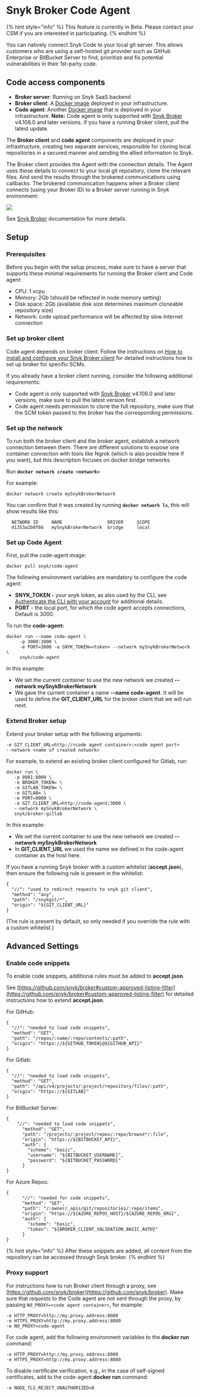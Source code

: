 # Snyk Broker Code Agent

{% hint style="info" %}
This feature is currently in Beta. Please contact your CSM if you are interested in participating.
{% endhint %}

You can natively connect Snyk Code to your local git server. This allows customers who are using a self-hosted git provider such as GitHub Enterprise or BitBucket Server to find, prioritize and fix potential vulnerabilities in their 1st-party code.

## Code access components

* **Broker server**: Running on Snyk SaaS backend
* **Broker client**: A [Docker image](https://hub.docker.com/r/snyk/broker/) deployed in your infrastructure.
* **Code agent**: Another [Docker image](https://hub.docker.com/r/snyk/code-agent/) that is deployed in your infrastructure. **Note:** Code agent is only supported with [Snyk Broker](https://docs.snyk.io/integrations/snyk-broker) v4.108.0 and later versions. If you have a running Broker client, pull the latest update.

The **Broker client** and **code agent** components are deployed in your infrastructure, creating two separate services, responsible for cloning local repositories in a secured manner and sending the allied information to Snyk.

The Broker client provides the Agent with the connection details. The Agent uses these details to connect to your local git repository, clone the relevant files. And send the results through the brokered communications using callbacks. The brokered communication happens when a Broker client connects (using your Broker ID) to a Broker server running in Snyk environment:

![](../../../.gitbook/assets/local-git.png)

See [Snyk Broker](https://docs.snyk.io/integrations/snyk-broker/broker-introduction) documentation for more details.

## Setup

### Prerequisites

Before you begin with the setup process, make sure to have a server that supports these minimal requirements for running the Broker client and Code agent:

* CPU: 1 vcpu
* Memory: 2Gb (should be reflected in node memory setting)
* Disk space: 2Gb (available disk size determines maximum cloneable repository size)
* Network: code upload performance will be affected by slow Internet connection

### Set up broker client

Code agent depends on broker client. Follow the instructions on [How to install and configure your Snyk Broker client](set-up-snyk-broker/how-to-install-and-configure-your-snyk-broker-client.md) for detailed instructions how to set up broker for specific SCMs.

If you already have a broker client running, consider the following additional requirements:

* Code agent is only supported with [Snyk Broker](https://docs.snyk.io/integrations/snyk-broker) v4.108.0 and later versions, make sure to pull the latest version first.
* Code agent needs permission to clone the full repository, make sure that the SCM token passed to the broker has the corresponding permissions.

### Set up the network

To run both the broker client and the broker agent, establish a network connection between them. There are different solutions to expose one container connection with tools like Ngrok (which is also possible here if you want), but this description focuses on docker bridge networks.

Run **`docker network create <network>`**

For example:

```
docker network create mySnykBrokerNetwork
```

You can confirm that it was created by running **`docker network ls`**, this will show results like this:

```
  NETWORK ID     NAME                 DRIVER     SCOPE
  d1353a2b0f66   mySnykBrokerNetwork  bridge     local
```

### Set up Code Agent

First, pull the code-agent image:

```
docker pull snyk/code-agent
```

The following environment variables are mandatory to configure the code agent:

* **SNYK\_TOKEN -** your snyk token, as also used by the CLI, see [Authenticate the CLI with your account](../../snyk-cli/install-the-snyk-cli/authenticate-the-cli-with-your-account.md#authenticate-using-your-api-token) for additional details.
* **PORT** - the local port, for which the code agent accepts connections, Default is 3000.

To run the **code-agent:**

```
docker run --name code-agent \
     -p 3000:3000 \
     -e PORT=3000 -e SNYK_TOKEN=<token> --network mySnykBrokerNetwork \
     snyk/code-agent
```

In this example:

* We set the current container to use the new network we created **--network mySnykBrokerNetwork**
* We gave the current container a name **--name code-agent**. It will be used to define the **GIT\_CLIENT\_URL** for the broker client that we will run next.

### Extend Broker setup

Extend your broker setup with the following arguments:

```
-e GIT_CLIENT_URL=http://<code agent container>:<code agent port>
--network <name of created network>
```

For example, to extend an existing broker client configured for Gitlab, run:

```
docker run \
   -p 8001:8000 \
   -e BROKER_TOKEN= \
   -e GITLAB_TOKEN= \
   -e GITLAB= \
   -e PORT=8000 \
   -e GIT_CLIENT_URL=http://code-agent:3000 \
   --network mySnykBrokerNetwork \
   snyk/broker:gitlab
```

In this example:

* We set the current container to use the new network we created **--network mySnykBrokerNetwork**
* In **GIT\_CLIENT\_URL** we used the name we defined in the code-agent container as the host here.

If you have a running Snyk broker with a custom whitelist (**accept.json**), then ensure the following rule is present in the whitelist:

```
{
  "//": "used to redirect requests to snyk git client",
  "method": "any",
  "path": "/snykgit/*",
  "origin": "${GIT_CLIENT_URL}"
}
```

(The rule is present by default, so only needed if you override the rule with a custom whitelist.)

## Advanced Settings

### Enable code snippets

To enable code snippets, additional rules must be added to **accept.json**.

See [https://github.com/snyk/broker#custom-approved-listing-filter](https://github.com/snyk/broker#custom-approved-listing-filter) for detailed instructions how to extend **accept.json**.

For GitHub:

```
{
  "//": "needed to load code snippets",
  "method": "GET",
  "path": "/repos/:name/:repo/contents/:path",
  "origin": "https://${GITHUB_TOKEN}@${GITHUB_API}"
}
```

For Gitlab:

```
{
  "//": "needed to load code snippets",
  "method": "GET",
  "path": "/api/v4/projects/:project/repository/files/:path",
  "origin": "https://${GITLAB}"
}
```

For BitBucket Server:

```
{
    "//": "needed to load code snippets",
      "method": "GET",
      "path": "/projects/:project/repos/:repo/browse*/:file",
      "origin": "https://${BITBUCKET_API}",
      "auth": {
        "scheme": "basic",
        "username": "${BITBUCKET_USERNAME}",
        "password": "${BITBUCKET_PASSWORD}"
      }
}
```

For Azure Repos:

```
{
      "//": "needed for code snippets",
      "method": "GET",
      "path": "/:owner/_apis/git/repositories/:repo/items",
      "origin": "https://${AZURE_REPOS_HOST}/${AZURE_REPOS_ORG}",
      "auth": {
        "scheme": "basic",
        "token": "${BROKER_CLIENT_VALIDATION_BASIC_AUTH}"
      }
}
```

{% hint style="info" %}
After these snippets are added, all content from the repository can be accessed through Snyk broker.
{% endhint %}

### Proxy support

For instructions how to run Broker client through a proxy, see [https://github.com/snyk/broker](https://github.com/snyk/broker). Make sure that requests to the Code agent are not sent through the proxy, by passing `NO_PROXY=<code agent container>`, for example:

```
-e HTTP_PROXY=http://my.proxy.address:8080
-e HTTPS_PROXY=http://my.proxy.address:8080
-e NO_PROXY=code-agent
```

For code agent, add the following environment variables to the **docker run** command:

```
-e HTTP_PROXY=http://my.proxy.address:8080
-e HTTPS_PROXY=http://my.proxy.address:8080
```

To disable certificate verification, e.g., in the case of self-signed certificates, add to the code-agent **docker run** command:

```
-e NODE_TLS_REJECT_UNAUTHORIZED=0
```
